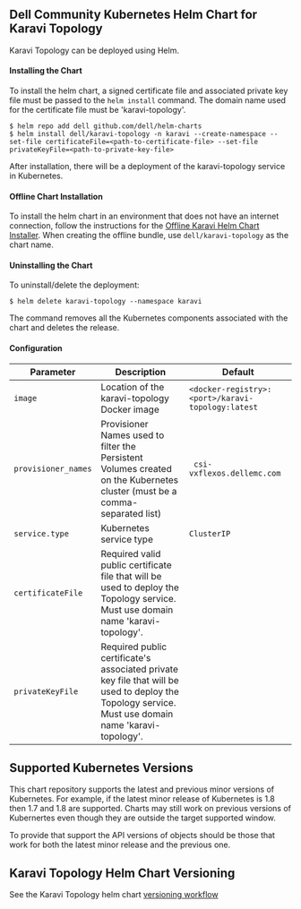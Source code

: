 <!--
Copyright (c) 2020 Dell Inc., or its subsidiaries. All Rights Reserved.

Licensed under the Apache License, Version 2.0 (the "License");
you may not use this file except in compliance with the License.
You may obtain a copy of the License at

    http://www.apache.org/licenses/LICENSE-2.0
-->
## Dell Community Kubernetes Helm Chart for Karavi Topology

Karavi Topology can be deployed using Helm.

#### Installing the Chart
To install the helm chart, a signed certificate file and associated private key file must be passed to the `helm install` command. The domain name used for the certificate file must be 'karavi-topology'.

```console
$ helm repo add dell github.com/dell/helm-charts
$ helm install dell/karavi-topology -n karavi --create-namespace --set-file certificateFile=<path-to-certificate-file> --set-file privateKeyFile=<path-to-private-key-file>
```
After installation, there will be a deployment of the karavi-topology service in Kubernetes.

#### Offline Chart Installation
To install the helm chart in an environment that does not have an internet connection, follow the instructions for the [Offline Karavi Helm Chart Installer](../karavi/installer/README.md).  When creating the offline bundle, use `dell/karavi-topology` as the chart name.

#### Uninstalling the Chart
To uninstall/delete the deployment:
```console
$ helm delete karavi-topology --namespace karavi 
```
The command removes all the Kubernetes components associated with the chart and deletes the release.

#### Configuration

| Parameter                                 | Description                                   | Default                                                 |
|-------------------------------------------|-----------------------------------------------|---------------------------------------------------------|
| `image`                   | Location of the karavi-topology Docker image                                                                                                        | `<docker-registry>:<port>/karavi-topology:latest`|
| `provisioner_names`       | Provisioner Names used to filter the Persistent Volumes created on the Kubernetes cluster (must be a comma-separated list)    | ` csi-vxflexos.dellemc.com`                                                   |
| `service.type`            | Kubernetes service type	    | `ClusterIP`                                                   |
| `certificateFile`      | Required valid public certificate file that will be used to deploy the Topology service. Must use domain name 'karavi-topology'.            | ` `                                                   |
| `privateKeyFile`      | Required public certificate's associated private key file that will be used to deploy the Topology service. Must use domain name 'karavi-topology'.            | ` `|

## Supported Kubernetes Versions

This chart repository supports the latest and previous minor versions of Kubernetes. For example, if the latest minor release of Kubernetes is 1.8 then 1.7 and 1.8 are supported. Charts may still work on previous versions of Kubernertes even though they are outside the target supported window.

To provide that support the API versions of objects should be those that work for both the latest minor release and the previous one.

## Karavi Topology Helm Chart Versioning
See the Karavi Topology helm chart [versioning workflow](./VERSIONING_WORKFLOW.md)
